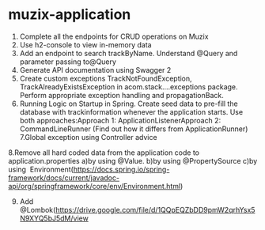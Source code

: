 # muzix-application

1. Complete all the endpoints for CRUD operations on Muzix
2. Use h2-console to view in-memory data
3. Add an endpoint to search trackByName. Understand @Query and parameter passing to@Query
4. Generate API documentation using Swagger 2
5. Create custom exceptions TrackNotFoundException, TrackAlreadyExistsException in acom.stack....exceptions package. Perform appropriate exception handling and propagationBack.
6. Running Logic on Startup in Spring. Create seed data to pre-fill the database with trackinformation whenever the application starts. Use both approaches:Approach 
  1: ApplicationListener<ContextRefreshedEvent>Approach 
  2: CommandLineRunner (Find out how it differs from ApplicationRunner)
7.Global exception using Controller advice
  
8.Remove all hard coded data from the application code to application.properties 
a)by using @Value.
b)by using @PropertySource
c)by using ​​ Environment(https://docs.spring.io/spring-framework/docs/current/javadoc-api/org/springframework/core/env/Environment.html)

9) Add @Lombok(https://drive.google.com/file/d/1QQpEQZbDD9pmW2qrhYsx5N9XYQ5bJ5dM/view
